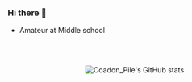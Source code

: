 ### Hi there 👋

- Amateur at Middle school

<br><br>

<div align="center">
  <img alt="Coadon_Pile's GitHub stats" src="https://github-readme-stats.vercel.app/api?username=Coadon&show_icons=true&theme=tokyonight">
</div>
